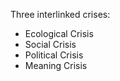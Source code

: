 
Three interlinked crises: 

+ Ecological Crisis
+ Social Crisis
+ Political Crisis
+ Meaning Crisis
